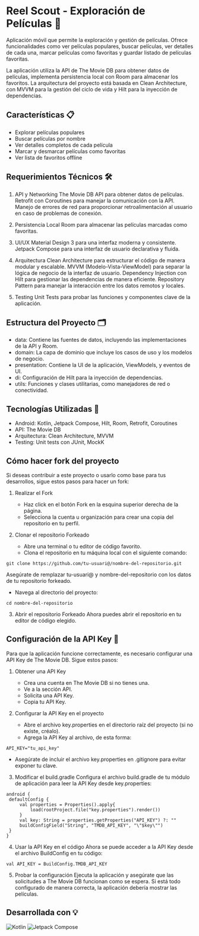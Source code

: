 # Reel Scout - Exploración de Películas 🍿
Aplicación móvil que permite la exploración y gestión de películas. Ofrece funcionalidades como ver películas populares, buscar películas, ver detalles de cada una, marcar películas como favoritas y guardar listado de películas favoritas.

La aplicación utiliza la API de The Movie DB para obtener datos de películas, implementa persistencia local con Room para almacenar los favoritos. La arquitectura del proyecto está basada en Clean Architecture, con MVVM para la gestión del ciclo de vida y Hilt para la inyección de dependencias.

## Características 📋
- Explorar películas populares  
- Buscar películas por nombre  
- Ver detalles completos de cada película  
- Marcar y desmarcar películas como favoritas  
- Ver lista de favoritos offline  

## Requerimientos Técnicos 🛠️
1. API y Networking
The Movie DB API para obtener datos de películas.
Retrofit con Coroutines para manejar la comunicación con la API.
Manejo de errores de red para proporcionar retroalimentación al usuario en caso de problemas de conexión.

2. Persistencia Local
Room para almacenar las películas marcadas como favoritas.

3. UI/UX
Material Design 3 para una interfaz moderna y consistente.
Jetpack Compose para una interfaz de usuario declarativa y fluida.

4. Arquitectura
Clean Architecture para estructurar el código de manera modular y escalable.
MVVM (Modelo-Vista-ViewModel) para separar la lógica de negocio de la interfaz de usuario.
Dependency Injection con Hilt para gestionar las dependencias de manera eficiente.
Repository Pattern para manejar la interacción entre los datos remotos y locales.

6. Testing
Unit Tests para probar las funciones y componentes clave de la aplicación.

## Estructura del Proyecto 🗂️
- data: Contiene las fuentes de datos, incluyendo las implementaciones de la API y Room.
- domain: La capa de dominio que incluye los casos de uso y los modelos de negocio.
- presentation: Contiene la UI de la aplicación, ViewModels, y eventos de UI.
- di: Configuración de Hilt para la inyección de dependencias.
- utils: Funciones y clases utilitarias, como manejadores de red o conectividad.

## Tecnologías Utilizadas 🔧
- Android: Kotlin, Jetpack Compose, Hilt, Room, Retrofit, Coroutines
- API: The Movie DB
- Arquitectura: Clean Architecture, MVVM
- Testing: Unit tests con JUnit, MockK

## Cómo hacer fork del proyecto
Si deseas contribuir a este proyecto o usarlo como base para tus desarrollos, sigue estos pasos para hacer un fork:

1. Realizar el Fork
   - Haz click en el botón Fork en la esquina superior derecha de la página.
   - Selecciona la cuenta u organización para crear una copia del repositorio en tu perfil.

2. Clonar el repositorio Forkeado
   - Abre una terminal o tu editor de código favorito.
   - Clona el repositorio en tu máquina local con el siguiente comando:

```
git clone https://github.com/tu-usuari@/nombre-del-repositorio.git
```

  Asegúrate de remplazar tu-usuari@ y nombre-del-repositorio con los datos de tu repositorio forkeado.
  
   - Navega al directorio del proyecto:

```
cd nombre-del-repositorio
```

3. Abrir el repositorio Forkeado
   Ahora puedes abrir el repositorio en tu editor de código elegido.

## Configuración de la API Key 🔑
Para que la aplicación funcione correctamente, es necesario configurar una API Key de The Movie DB. Sigue estos pasos:

1. Obtener una API Key
   - Crea una cuenta en The Movie DB si no tienes una.
   - Ve a la sección API.
   - Solicita una API Key.
   - Copia tu API Key.

2. Configurar la API Key en el proyecto
   - Abre el archivo key.properties en el directorio raíz del proyecto (si no existe, créalo).
   - Agrega la API Key al archivo, de esta forma:
     
```
API_KEY="tu_api_key"
```

   - Asegúrate de incluir el archivo key.properties en .gitignore para evitar exponer tu clave.

3. Modificar el build.gradle
Configura el archivo build.gradle de tu módulo de aplicación para leer la API Key desde key.properties:

 ```
 android {
  defaultConfig {
      val properties = Properties().apply{
          load(rootProject.file("key.properties").render())
      }
      val key: String = properties.getProperties("API_KEY") ?: ""
      buildConfigField("String", "TMDB_API_KEY", "\"$key\"")
  }
}
```

4. Usar la API Key en el código
Ahora se puede acceder a la API Key desde el archivo BuildConfig en tu código:

```
val API_KEY = BuildConfig.TMDB_API_KEY
```

5. Probar la configuración
Ejecuta la aplicación y asegúrate que las solicitudes a The Movie DB funcionan como se espera. Si está todo configurado de manera correcta, la aplicación debería mostrar las películas.


## Desarrollada con 💡
![Kotlin](https://img.shields.io/badge/Kotlin-grey?style=for-the-badge&logo=kotlin)
![Jetpack Compose](https://img.shields.io/badge/Jetpack_Compose-grey?style=for-the-badge&logo=android)
